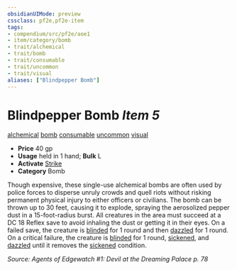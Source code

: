 ```yaml
---
obsidianUIMode: preview
cssclass: pf2e,pf2e-item
tags:
- compendium/src/pf2e/aoe1
- item/category/bomb
- trait/alchemical
- trait/bomb
- trait/consumable
- trait/uncommon
- trait/visual
aliases: ["Blindpepper Bomb"]
---
```

# Blindpepper Bomb *Item 5*  
[alchemical](/rules/traits/alchemical.md)  [bomb](/rules/traits/bomb.md)  [consumable](/rules/traits/consumable.md)  [uncommon](/rules/traits/uncommon.md)  [visual](/rules/traits/visual.md)  

- **Price** 40 gp
- **Usage** held in 1 hand; **Bulk** L
- **Activate** [Strike](/rules/actions/strike.md)
- **Category** Bomb

Though expensive, these single-use alchemical bombs are often used by police forces to disperse unruly crowds and quell riots without risking permanent physical injury to either officers or civilians. The bomb can be thrown up to 30 feet, causing it to explode, spraying the aerosolized pepper dust in a 15-foot-radius burst. All creatures in the area must succeed at a DC 18 Reflex save to avoid inhaling the dust or getting it in their eyes. On a failed save, the creature is [blinded](/rules/conditions.md#Blinded) for 1 round and then [dazzled](/rules/conditions.md#Dazzled) for 1 round. On a critical failure, the creature is [blinded](/rules/conditions.md#Blinded) for 1 round, [sickened](/rules/conditions.md#Sickened), and [dazzled](/rules/conditions.md#Dazzled) until it removes the [sickened](/rules/conditions.md#Sickened) condition.

*Source: Agents of Edgewatch #1: Devil at the Dreaming Palace p. 78*